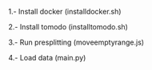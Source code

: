 1.- Install docker (installdocker.sh)

2.- Install tomodo (installtomodo.sh)

3.- Run presplitting (moveemptyrange.js)

4.- Load data (main.py)
